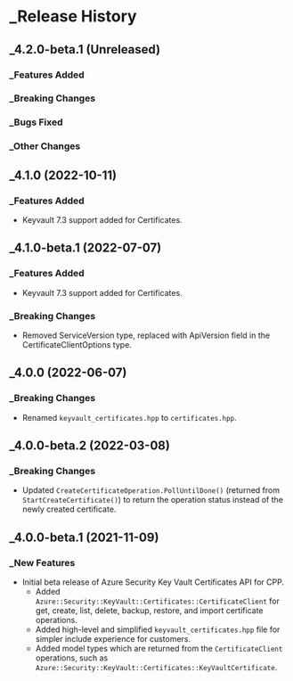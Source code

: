 # _Release History

## _4.2.0-beta.1 (Unreleased)

### _Features Added

### _Breaking Changes

### _Bugs Fixed

### _Other Changes

## _4.1.0 (2022-10-11)

### _Features Added

- Keyvault 7.3 support added for Certificates.

## _4.1.0-beta.1 (2022-07-07)

### _Features Added

- Keyvault 7.3 support added for Certificates.

### _Breaking Changes

- Removed ServiceVersion type, replaced with ApiVersion field in the CertificateClientOptions type.

## _4.0.0 (2022-06-07)

### _Breaking Changes

- Renamed `keyvault_certificates.hpp` to `certificates.hpp`.

## _4.0.0-beta.2 (2022-03-08)

### _Breaking Changes
- Updated `CreateCertificateOperation.PollUntilDone()` (returned from `StartCreateCertificate()`)  to return the operation status instead of the newly created certificate.

## _4.0.0-beta.1 (2021-11-09)

### _New Features

- Initial beta release of Azure Security Key Vault Certificates API for CPP.
  - Added `Azure::Security::KeyVault::Certificates::CertificateClient` for get, create, list, delete, backup, restore, and import certificate operations.
  - Added high-level and simplified `keyvault_certificates.hpp` file for simpler include experience for customers.
  - Added model types which are returned from the `CertificateClient` operations, such as `Azure::Security::KeyVault::Certificates::KeyVaultCertificate`.
